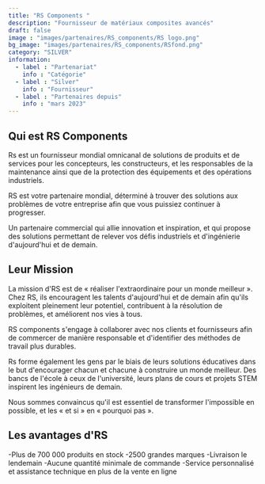 ```yaml
---
title: "RS Components "
description: "Fournisseur de matériaux composites avancés"
draft: false
image : "images/partenaires/RS_components/RS logo.png"
bg_image: "images/partenaires/RS_components/RSfond.png"
category: "SILVER"
information:
  - label : "Partenariat"
    info : "Catégorie"
  - label : "Silver"
    info : "Fournisseur"
  - label : "Partenaires depuis"
    info : "mars 2023"
---
```


## Qui est RS Components 
Rs est un fournisseur mondial omnicanal de solutions de produits et de services pour les concepteurs, les constructeurs, 
et les responsables de la maintenance ainsi que de la protection des équipements et des opérations industriels.

RS est votre partenaire mondial, déterminé à trouver des solutions aux problèmes de votre entreprise afin que vous puissiez continuer à progresser.

Un partenaire commercial qui allie innovation et inspiration,
et qui propose des solutions permettant de relever vos défis industriels et d'ingénierie d'aujourd'hui et de demain. 


## Leur Mission

La mission d'RS est de « réaliser l'extraordinaire pour un monde meilleur ».
Chez RS, ils encouragent les talents d'aujourd'hui et de demain afin qu'ils exploitent pleinement leur potentiel, 
contribuent à la résolution de problèmes, et améliorent nos vies à tous.

RS components s'engage à collaborer avec nos clients et fournisseurs afin de commercer de manière responsable et d'identifier des méthodes de travail plus durables.

Rs forme également les gens par le biais de leurs solutions éducatives dans le but d'encourager chacun et chacune à construire un monde meilleur. Des bancs de l'école à ceux de l'université, leurs plans de cours et projets STEM inspirent les ingénieurs de demain.

Nous sommes convaincus qu'il est essentiel de transformer l'impossible en possible, et les « et si » en « pourquoi pas ».



## Les avantages d'RS 
-Plus de 700 000 produits en stock
-2500 grandes marques
-Livraison le lendemain
-Aucune quantité minimale de commande
-Service personnalisé et assistance technique en plus de la vente en ligne

